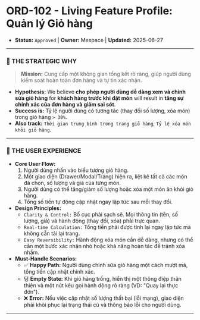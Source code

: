 # ORD-102 - Living Feature Profile: Quản lý Giỏ hàng

- **Status:** `Approved` | **Owner:** Mespace | **Updated:** 2025-06-27

---

### 🎯 THE STRATEGIC WHY
> **Mission:** Cung cấp một không gian tổng kết rõ ràng, giúp người dùng kiểm soát hoàn toàn đơn hàng và tự tin xác nhận.

- **Hypothesis:** We believe **cho phép người dùng dễ dàng xem và chỉnh sửa giỏ hàng** for **khách hàng trước khi đặt món** will result in **tăng sự chính xác của đơn hàng và giảm sai sót**.
- **Success is:** Tỷ lệ người dùng có tương tác (thay đổi số lượng, xóa món) trong giỏ hàng `> 30%`.
- **Also track:** `Thời gian trung bình trong trang giỏ hàng`, `Tỷ lệ xóa món khỏi giỏ hàng`.

---

### 🎨 THE USER EXPERIENCE
- **Core User Flow:**
    1.  Người dùng nhấn vào biểu tượng giỏ hàng.
    2.  Một giao diện (Drawer/Modal/Trang) hiện ra, liệt kê tất cả các món đã chọn, số lượng và giá của từng món.
    3.  Người dùng có thể tăng/giảm số lượng hoặc xóa một món ăn khỏi giỏ hàng.
    4.  Tổng số tiền tự động cập nhật ngay lập tức sau mỗi thay đổi.
- **Design Principles:**
    - `Clarity & Control:` Bố cục phải sạch sẽ. Mọi thông tin (tên, số lượng, giá) và hành động (thay đổi, xóa) phải trực quan.
    - `Real-time Calculation:` Tổng tiền phải được tính lại ngay lập tức mà không cần tải lại trang.
    - `Easy Reversibility:` Hành động xóa món cần dễ dàng, nhưng có thể cần một bước xác nhận nhỏ hoặc khả năng hoàn tác để tránh xóa nhầm.
- **Must-Handle Scenarios:**
    - ✅ **Happy Path:** Người dùng chỉnh sửa giỏ hàng một cách mượt mà, tổng tiền cập nhật chính xác.
    - 텅 **Empty State:** Khi giỏ hàng trống, hiển thị một thông điệp thân thiện và một nút kêu gọi hành động rõ ràng (VD: "Quay lại thực đơn").
    - ❌ **Error:** Nếu việc cập nhật số lượng thất bại (lỗi mạng), giao diện phải khôi phục lại trạng thái cũ và thông báo lỗi cho người dùng.

---
